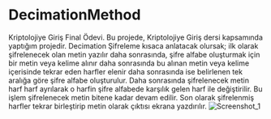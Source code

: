 # DecimationMethod
Kriptolojiye Giriş Final Ödevi.
Bu projede, Kriptolojiye Giriş dersi kapsamında yaptığım projedir. 
Decimation Şifreleme kısaca anlatacak olursak; ilk olarak şifrelenecek olan metin yazılır daha sonrasında, şifre alfabe oluşturmak için bir metin veya kelime alınır daha sonrasında bu alınan metin veya kelime içerisinde tekrar eden harfler elenir daha sonrasında ise belirlenen tek aralığa göre şifre alfabe oluşturulur. 
Daha sonrasında şifrelenecek metin harf harf ayrılarak o harfin şifre alfabede karşılık gelen harf ile değiştirilir.
Bu işlem şifrelenecek metin bitene kadar devam edilir. 
Son olarak şifrelenmiş harfler tekrar birleştirip metin olarak çıktısı ekrana yazdırılır. 
![Screenshot_1](https://user-images.githubusercontent.com/110697970/183255920-17c294fd-739b-4c7b-80e7-6f5d66b6981c.jpg)
